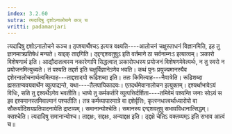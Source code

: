 ```yaml
---
index: 3.2.60
sutra: त्यदादिषु दृशोऽनालोचने कञ् च
vritti: padamanjari
---
```


 त्यदादिषु द्दशोऽनालोचने कञ्च॥ ठ्पश्यार्थैश्चऽ इत्यत्र वक्ष्यति----आलोचनं चक्षुस्ताधनं विज्ञानमिति, इह तु ज्ञानमात्रप्रतिषेधं मन्यते। याद्दक् ताद्दगिति। ठ्द्दग्द्दशवतुषुऽ इति वर्तमाने ठा सर्वनाम्नःऽ इत्यात्वम्। ञकारो विशेषणार्थ इति। आद्यौदातत्वस्य नकारेणापि सिद्धत्वात् ञकारोपधस्य प्रयोजनं विशेषणमेवेत्यर्थः, न तु स्वरो न प्रयोजनमित्युच्यते। तं पश्यति तद्दर्श इति चक्षुर्विज्ञानेऽणेव भवति। कथं पुनः प्रयुज्यमानस्यैव द्दशेरनालोचनार्थत्वमित्याह---ताद्दशादयो रूढिशब्दा इति। ततः किमित्याह---नैवात्रेति। रूढिशब्दा ह्यसताप्यवयवार्थेन व्युत्पाद्यन्ते, यथा----तैलपायिकादयः। एतदर्थमेवानालोचन इत्युक्तम्। द्दश्यर्थाभावेऽयं विधिः, सति तु द्दश्यर्थेऽणेव भवतीति। भाष्ये तु कर्मकर्तरि व्युत्पत्तिर्दर्शिता----तमिवेमं पश्यन्ति जनाः सोऽयं स इव द्दश्यमानस्तमिवात्मानं पश्यतीति। तत्र कर्मव्यापारमात्रे वा द्दशेर्वृत्तिः, कृत्स्नधात्वर्थाध्यारोपो वा सौकर्यादिशयप्रतिपादनायेति द्रष्टव्यम्। समानान्योश्चेति। समानस्य द्दग्द्दशवतुषु सभावविधानात्सिद्धम्। क्सश्चेति। त्यदादिषु समानान्योश्च। ताद्दक्षः, सद्दक्षः, अन्याद्दक्ष इति। ठ्द्दक्षे चेतिऽ वक्तव्यम्ऽ इति सभाव आत्वं च॥